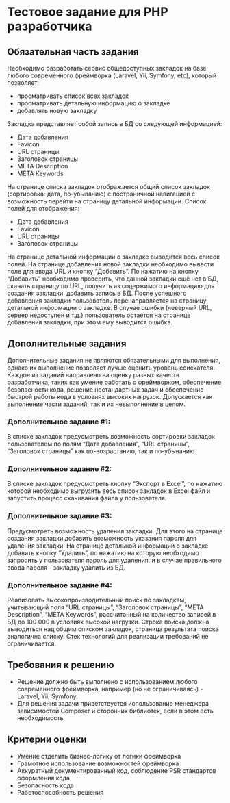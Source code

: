 # Тестовое задание для PHP разработчика

## Обязательная часть задания

Необходимо разработать сервис общедоступных закладок на базе любого современного
фреймворка (Laravel, Yii, Symfony, etc), который позволяет:
- просматривать список всех закладок
- просматривать детальную информацию о закладке
- добавлять новую закладку

Закладка представляет собой запись в БД со следующей информацией:
- Дата добавления
- Favicon
- URL страницы
- Заголовок страницы
- META Description
- META Keywords

На странице списка закладок отображается общий список закладок (сортировка: дата,
по-убыванию) с постраничной навигацией с возможность перейти на страницу детальной
информации. Список полей для отображения:
- Дата добавления
- Favicon
- URL страницы
- Заголовок страницы

На странице детальной информации о закладке выводится весь список полей.
На странице добавления новой закладки необходимо вывести поле для ввода URL и
кнопку “Добавить”. По нажатию на кнопку “Добавить” необходимо проверить, что данной
закладки ещё нет в БД, скачать страницу по URL, получить из содержимого информацию
для создания закладки, добавить запись в БД.
После успешного добавления закладки пользователь перенаправляется на страницу
детальной информации о закладке.
В случае ошибки (неверный URL, сервер недоступен и т.д.) пользователь остается на
странице добавления закладки, при этом ему выводится ошибка.

## Дополнительные задания

Дополнительные задания не являются обязательными для выполнения, однако их
выполнение позволяет лучше оценить уровень соискателя. Каждое из заданий направлено
на оценку разных качеств разработчика, таких как умение работать с фреймворком,
обеспечение безопасности кода, решение нестандартных задач и обеспечение быстрой
работы кода в условиях высоких нагрузок.
Допускается как выполнение части заданий, так и их невыполнение в целом.

### Дополнительное задание #1:
В списке закладок предусмотреть возможность сортировки закладок пользователем по
полям “Дата добавления”, “URL страницы”, “Заголовок страницы” как по-возрастанию, так и
по-убыванию.

### Дополнительное задание #2:
В списке закладок предусмотреть кнопку “Экспорт в Excel”, по нажатию которой
необходимо выгрузить весь список закладок в Excel файл и запустить процесс скачивания
файла у пользователя.

### Дополнительное задание #3:
Предусмотреть возможность удаления закладки. Для этого на странице создания
закладки добавить возможность указания пароля для удаления закладки. На странице
детальной информации о закладке добавить кнопку “Удалить”, по нажатию на которую
необходимо запросить у пользователя пароль для удаления, и в случае правильного ввода
пароля - закладку удалить из БД.

### Дополнительное задание #4:
Реализовать высокопроизводительный поиск по закладкам, учитывающий поля “URL
страницы”, “Заголовок страницы”, “META Description”, “META Keywords”, рассчитанный на
количество записей в БД до 100 000 в условиях высокой нагрузки. Строка поиска должна
выводиться над общим списком закладок, страница результата поиска аналогична списку.
Стек технологий для реализации требований не ограничивается.

## Требования к решению

- Решение должно быть выполнено с использованием любого современного
  фреймворка, например (но не ограничиваясь) - Laravel, Yii, Symfony.
- Для решения задачи приветствуется использование менеджера зависимостей
  Composer и сторонних библиотек, если в этом есть необходимость

## Критерии оценки

- Умение отделить бизнес-логику от логики фреймворка
- Грамотное использование возможностей фреймворка
- Аккуратный документированный код, соблюдение PSR стандартов оформления кода
- Безопасность кода
- Работоспособность решения
